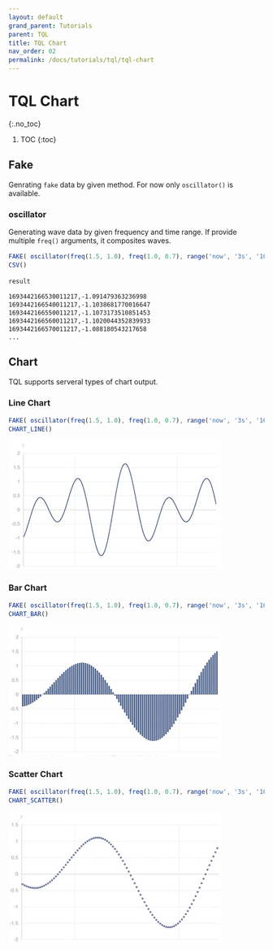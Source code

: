 ```yaml
---
layout: default
grand_parent: Tutorials
parent: TQL
title: TQL Chart
nav_order: 02
permalink: /docs/tutorials/tql/tql-chart
---
```


# TQL Chart
{:.no_toc}

1. TOC
{:toc}

## Fake

Genrating `fake` data by given method. For now only `oscillator()` is available.

### oscillator

Generating wave data by given frequency and time range. If provide multiple `freq()` arguments, it composites waves.

```js
FAKE( oscillator(freq(1.5, 1.0), freq(1.0, 0.7), range('now', '3s', '10ms')))
CSV()
```

`result`

```
1693442166530011217,-1.091479363236998
1693442166540011217,-1.1038681770016647
1693442166550011217,-1.1073173510851453
1693442166560011217,-1.1020044352839933
1693442166570011217,-1.088180543217658
...
```

## Chart

TQL supports serveral types of chart output.

### Line Chart

```js
FAKE( oscillator(freq(1.5, 1.0), freq(1.0, 0.7), range('now', '3s', '10ms')))
CHART_LINE()
```

![chart-line](/assets/img/chart_line.jpg)

### Bar Chart

```js
FAKE( oscillator(freq(1.5, 1.0), freq(1.0, 0.7), range('now', '3s', '10ms')))
CHART_BAR()
```

![chart-line](/assets/img/chart_bar.jpg)

### Scatter Chart

```js
FAKE( oscillator(freq(1.5, 1.0), freq(1.0, 0.7), range('now', '3s', '10ms')))
CHART_SCATTER()
```

![chart-line](/assets/img/chart_scatter.jpg)
